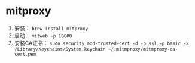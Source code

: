 # mitproxy

1. 安装： `brew install mitproxy`
2. 启动： `mitweb -p 10000`
3. 安装CA证书： `sudo security add-trusted-cert -d -p ssl -p basic -k /Library/Keychains/System.keychain ~/.mitmproxy/mitmproxy-ca-cert.pem`
